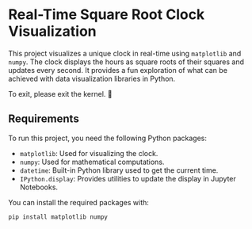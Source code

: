 # Real-Time Square Root Clock Visualization

This project visualizes a unique clock in real-time using `matplotlib` and `numpy`. The clock displays the hours as square roots of their squares and updates every second. It provides a fun exploration of what can be achieved with data visualization libraries in Python.

To exit, please exit the kernel. 🙂

## Requirements

To run this project, you need the following Python packages:

- `matplotlib`: Used for visualizing the clock.
- `numpy`: Used for mathematical computations.
- `datetime`: Built-in Python library used to get the current time.
- `IPython.display`: Provides utilities to update the display in Jupyter Notebooks.

You can install the required packages with:

```bash
pip install matplotlib numpy
